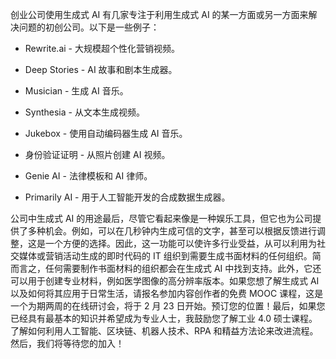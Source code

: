 创业公司使用生成式 AI 有几家专注于利用生成式 AI 的某一方面或另一方面来解决问题的初创公司。以下是一些例子：

+   Rewrite.ai - 大规模超个性化营销视频。

+   Deep Stories - AI 故事和剧本生成器。

+   Musician - 生成 AI 音乐。

+   Synthesia - 从文本生成视频。

+   Jukebox - 使用自动编码器生成 AI 音乐。

+   身份验证证明 - 从照片创建 AI 视频。

+   Genie AI - 法律模板和 AI 律师。

+   Primarily AI - 用于人工智能开发的合成数据生成器。

公司中生成式 AI 的用途最后，尽管它看起来像是一种娱乐工具，但它也为公司提供了多种机会。例如，可以在几秒钟内生成可信的文字，甚至可以根据反馈进行调整，这是一个方便的选择。因此，这一功能可以使许多行业受益，从可以利用为社交媒体或营销活动生成的即时代码的 IT 组织到需要生成书面材料的任何组织。简而言之，任何需要制作书面材料的组织都会在生成式 AI 中找到支持。此外，它还可以用于创建专业材料，例如医学图像的高分辨率版本。如果您想了解生成式 AI 以及如何将其应用于日常生活，请报名参加内容创作者的免费 MOOC 课程，这是一个为期两周的在线研讨会，将于 2 月 23 日开始。预订您的位置！最后，如果您已经具有最基本的知识并希望成为专业人士，我鼓励您了解工业 4.0 硕士课程。了解如何利用人工智能、区块链、机器人技术、RPA 和精益方法论来改进流程。然后，我们将等待您的加入！
